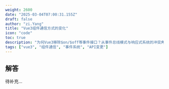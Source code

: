 ```yaml
---
weight: 2600
date: "2025-03-04T07:00:31.155Z"
draft: false
author: "zi.Yang"
title: "Vue3组件通信方式的变化"
icon: "code"
toc: true
description: "为何Vue3移除$on/$off等事件接口？从事件总线模式与响应式系统的冲突角度，说明推荐使用mitt等第三方库替代EventBus方案的设计考量。"
tags: ["vue3", "组件通信", "事件系统", "API变更"]
---
```


## 解答

待补充...
